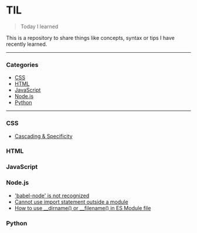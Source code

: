 # TIL

> Today I learned

This is a repository to share things like concepts, syntax or tips I have recently learned. 
 
---

### Categories
* [CSS](#css)
* [HTML](#html)
* [JavaScript](#javascript)
* [Node.js](node.js)
* [Python](#python)

---

### CSS

- [Cascading & Specificity](css/Cascading.md)

### HTML

### JavaScript

### Node.js

- ['babel-node' is not recognized](node.js/'babel-node'-is-not-recognized.md)
- [Cannot use import statement outside a module](node.js/cannot-use-import-statement-outside-a-module.md)
- [How to use __dirname() or __filename() in ES Module file](node.js/how-to-use-dirname-or-filename-in-ES-Module.md)


### Python